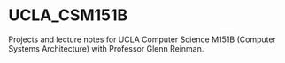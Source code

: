# UCLA_CSM151B
Projects and lecture notes for UCLA Computer Science M151B (Computer Systems Architecture) with Professor Glenn Reinman.
